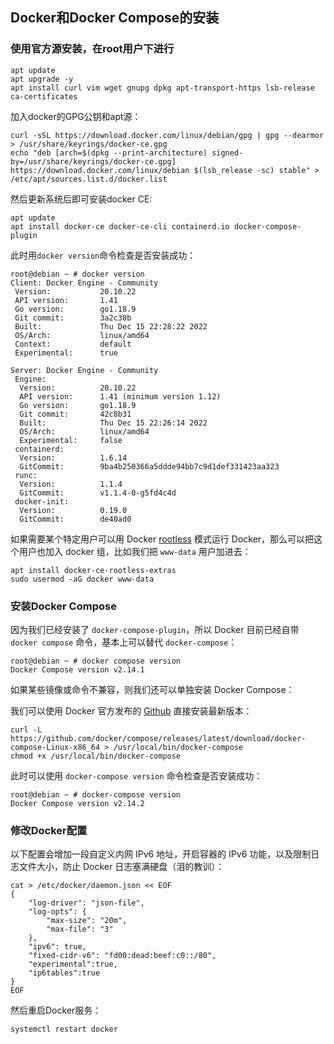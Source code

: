 ## Docker和Docker Compose的安装

### 使用官方源安装，在root用户下进行

```shell
apt update
apt upgrade -y
apt install curl vim wget gnupg dpkg apt-transport-https lsb-release ca-certificates
```

加入docker的GPG公钥和apt源：

```shell
curl -sSL https://download.docker.com/linux/debian/gpg | gpg --dearmor > /usr/share/keyrings/docker-ce.gpg
echo "deb [arch=$(dpkg --print-architecture) signed-by=/usr/share/keyrings/docker-ce.gpg] https://download.docker.com/linux/debian $(lsb_release -sc) stable" > /etc/apt/sources.list.d/docker.list
```

然后更新系统后即可安装docker CE:

```shell
apt update
apt install docker-ce docker-ce-cli containerd.io docker-compose-plugin
```

此时用`docker version`命令检查是否安装成功：

```shell
root@debian ~ # docker version
Client: Docker Engine - Community
 Version:           20.10.22
 API version:       1.41
 Go version:        go1.18.9
 Git commit:        3a2c30b
 Built:             Thu Dec 15 22:28:22 2022
 OS/Arch:           linux/amd64
 Context:           default
 Experimental:      true

Server: Docker Engine - Community
 Engine:
  Version:          20.10.22
  API version:      1.41 (minimum version 1.12)
  Go version:       go1.18.9
  Git commit:       42c8b31
  Built:            Thu Dec 15 22:26:14 2022
  OS/Arch:          linux/amd64
  Experimental:     false
 containerd:
  Version:          1.6.14
  GitCommit:        9ba4b250366a5ddde94bb7c9d1def331423aa323
 runc:
  Version:          1.1.4
  GitCommit:        v1.1.4-0-g5fd4c4d
 docker-init:
  Version:          0.19.0
  GitCommit:        de40ad0
```

如果需要某个特定用户可以用 Docker [rootless](https://docs.docker.com/engine/security/rootless/) 模式运行 Docker，那么可以把这个用户也加入 docker 组，比如我们把 `www-data` 用户加进去：

```shell
apt install docker-ce-rootless-extras
sudo usermod -aG docker www-data
```

### 安装Docker Compose

因为我们已经安装了 `docker-compose-plugin`，所以 Docker 目前已经自带 `docker compose` 命令，基本上可以替代 `docker-compose`：

```shell
root@debian ~ # docker compose version
Docker Compose version v2.14.1
```

如果某些镜像或命令不兼容，则我们还可以单独安装 Docker Compose：

我们可以使用 Docker 官方发布的 [Github](https://github.com/docker/compose) 直接安装最新版本：

```shell
curl -L https://github.com/docker/compose/releases/latest/download/docker-compose-Linux-x86_64 > /usr/local/bin/docker-compose
chmod +x /usr/local/bin/docker-compose
```

此时可以使用 `docker-compose version` 命令检查是否安装成功：

```shell
root@debian ~ # docker-compose version
Docker Compose version v2.14.2
```

### 修改Docker配置

以下配置会增加一段自定义内网 IPv6 地址，开启容器的 IPv6 功能，以及限制日志文件大小，防止 Docker 日志塞满硬盘（泪的教训）：

```shell
cat > /etc/docker/daemon.json << EOF
{
    "log-driver": "json-file",
    "log-opts": {
        "max-size": "20m",
        "max-file": "3"
    },
    "ipv6": true,
    "fixed-cidr-v6": "fd00:dead:beef:c0::/80",
    "experimental":true,
    "ip6tables":true
}
EOF
```

然后重启Docker服务：

```shell
systemctl restart docker
```

